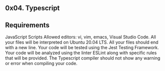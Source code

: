 ## 0x04. Typescript


## Requirements

JavaScript Scripts
Allowed editors: vi, vim, emacs, Visual Studio Code.
All your files will be interpreted on Ubuntu 20.04 LTS.
All your files should end with a new line.
Your code will be tested using the Jest Testing Framework.
Your code will be analyzed using the linter ESLint along with specific rules that will be provided.
The Typescript compiler should not show any warning or error when compiling your code.
